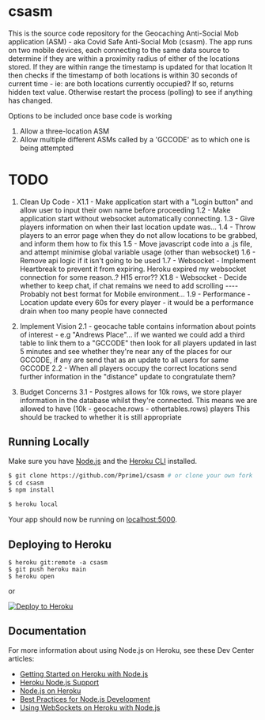# csasm
This is the source code repository for the Geocaching Anti-Social Mob application (ASM) - aka Covid Safe Anti-Social Mob (csasm).
The app runs on two mobile devices, each connecting to the same data source to determine if they are within a proximity radius of either of the locations stored.
If they are within range the timestamp is updated for that location
It then checks if the timestamp of both locations is within 30 seconds of current time - ie: are both locations currently occupied?
If so, returns hidden text value. Otherwise restart the process (polling) to see if anything has changed.

Options to be included once base code is working
1. Allow a three-location ASM
2. Allow multiple different ASMs called by a 'GCCODE' as to which one is being attempted

# TODO

1. Clean Up Code -
X1.1 - Make application start with a "Login button" and allow user to input their own name before proceeding
1.2 - Make application start without websocket automatically connecting.
1.3 - Give players information on when their last location update was...
1.4 - Throw players to an error page when they do not allow locations to be grabbed, and inform them how to fix this
1.5 - Move javascript code into a .js file, and attempt minimise global variable usage (other than websocket) 
1.6 - Remove api logic if it isn't going to be used
1.7 - Websocket - Implement Heartbreak to prevent it from expiring. Heroku expired my websocket connection for some reason..? H15 error??
X1.8 - Websocket - Decide whether to keep chat, if chat remains we need to add scrolling ---- Probably not best format for Mobile environment... 
1.9 - Performance - Location update every 60s for every player - it would be a performance drain when too many people have connected 

2. Implement Vision
2.1 - geocache table contains information about points of interest - e.g "Andrews Place"... if we wanted we could add a third table to link them to a "GCCODE"
		then look for all players updated in last 5 minutes and see whether they're near any of the places for our GCCODE, 
			if any are send that as an update to all users for same GCCODE
2.2 - When all players occupy the correct locations send further information in the "distance" update to congratulate them?

3. Budget Concerns
3.1 - Postgres allows for 10k rows, we store player information in the database whilst they're connected. 
		This means we are allowed to have (10k - geocache.rows - othertables.rows) players
		This should be tracked to whether it is still appropriate 

## Running Locally

Make sure you have [Node.js](http://nodejs.org/) and the [Heroku CLI](https://cli.heroku.com/) installed.

```sh
$ git clone https://github.com/Pprime1/csasm # or clone your own fork
$ cd csasm
$ npm install

$ heroku local
```

Your app should now be running on [localhost:5000](http://localhost:5000/).

## Deploying to Heroku

```
$ heroku git:remote -a csasm
$ git push heroku main
$ heroku open
```
or

[![Deploy to Heroku](https://www.herokucdn.com/deploy/button.png)](https://heroku.com/deploy)

## Documentation

For more information about using Node.js on Heroku, see these Dev Center articles:

- [Getting Started on Heroku with Node.js](https://devcenter.heroku.com/articles/getting-started-with-nodejs)
- [Heroku Node.js Support](https://devcenter.heroku.com/articles/nodejs-support)
- [Node.js on Heroku](https://devcenter.heroku.com/categories/nodejs)
- [Best Practices for Node.js Development](https://devcenter.heroku.com/articles/node-best-practices)
- [Using WebSockets on Heroku with Node.js](https://devcenter.heroku.com/articles/node-websockets)
